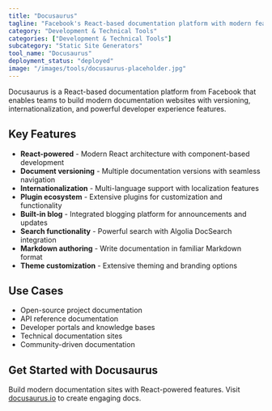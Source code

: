 ```yaml
---
title: "Docusaurus"
tagline: "Facebook's React-based documentation platform with modern features"
category: "Development & Technical Tools"
categories: ["Development & Technical Tools"]
subcategory: "Static Site Generators"
tool_name: "Docusaurus"
deployment_status: "deployed"
image: "/images/tools/docusaurus-placeholder.jpg"
---
```

Docusaurus is a React-based documentation platform from Facebook that enables teams to build modern documentation websites with versioning, internationalization, and powerful developer experience features.

## Key Features

- **React-powered** - Modern React architecture with component-based development
- **Document versioning** - Multiple documentation versions with seamless navigation
- **Internationalization** - Multi-language support with localization features
- **Plugin ecosystem** - Extensive plugins for customization and functionality
- **Built-in blog** - Integrated blogging platform for announcements and updates
- **Search functionality** - Powerful search with Algolia DocSearch integration
- **Markdown authoring** - Write documentation in familiar Markdown format
- **Theme customization** - Extensive theming and branding options

## Use Cases

- Open-source project documentation
- API reference documentation
- Developer portals and knowledge bases
- Technical documentation sites
- Community-driven documentation

## Get Started with Docusaurus

Build modern documentation sites with React-powered features. Visit [docusaurus.io](https://docusaurus.io) to create engaging docs.